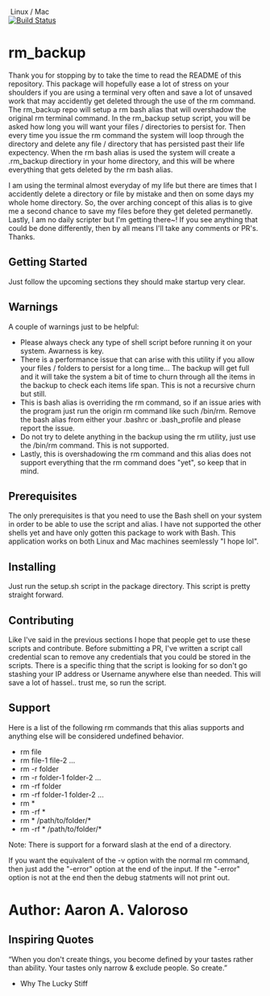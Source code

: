 &nbsp;Linux / Mac  
[![Build Status](https://travis-ci.org/AaronV77/rm_backup.svg?branch=master)](https://travis-ci.org/AaronV77/rm_backup)

# rm_backup

Thank you for stopping by to take the time to read the README of this repository. This package will hopefully ease a lot of stress on your shoulders if you are using a terminal very often and save a lot of unsaved work that may accidently get deleted through the use of the rm command. The rm_backup repo will setup a rm bash alias that will overshadow the original rm terminal command. In the rm_backup setup script, you will be asked how long you will want your files / directories to persist for. Then every time you issue the rm command the system will loop through the directory and delete any file / directory that has persisted past their life expectency. When the rm bash alias is used the system will create a .rm_backup directiory in your home directory, and this will be where everything that gets deleted by the rm bash alias. 

I am using the terminal almost everyday of my life but there are times that I accidently delete a directory or file by mistake and then on some days my whole home directory. So, the over arching concept of this alias is to give me a second chance to save my files before they get deleted permanetly. Lastly, I am no daily scripter but I'm getting there~! If you see anything that could be done differently, then by all means I'll take any comments or PR's. Thanks.


## Getting Started

Just follow the upcoming sections they should make startup very clear.

## Warnings

A couple of warnings just to be helpful:
- Please always check any type of shell script before running it on your system. Awarness is key.
- There is a performance issue that can arise with this utility if you allow your files / folders to persist for a long time... The backup will get full and it will take the system a bit of time to churn through all the items in the backup to check each items life span. This is not a recursive churn but still.
- This is bash alias is overriding the rm command, so if an issue aries with the program just run the origin rm command like such /bin/rm. Remove the bash alias from either your .bashrc or .bash_profile and please report the issue. 
- Do not try to delete anything in the backup using the rm utility, just use the /bin/rm command. This is not supported.
- Lastly, this is overshadowing the rm command and this alias does not support everything that the rm command does "yet", so keep that in mind.

## Prerequisites

The only prerequisites is that you need to use the Bash shell on your system in order to be able to use the script and alias. I have not supported the other shells yet and have only gotten this package to work with Bash. This application works on both Linux and Mac machines seemlessly "I hope lol". 

## Installing

Just run the setup.sh script in the package directory. This script is pretty straight forward.

## Contributing

Like I've said in the previous sections I hope that people get to use these scripts and contribute. Before submitting a PR, I've written a script call credential scan to remove any credentials that you could be stored in the scripts. There is a specific thing that the script is looking for so don't go stashing your IP address or Username anywhere else than needed. This will save a lot of hassel.. trust me, so run the script. 

## Support

Here is a list of the following rm commands that this alias supports and anything else will be considered undefined behavior.
- rm file
- rm file-1 file-2 ...
- rm -r folder
- rm -r folder-1 folder-2 ...
- rm -rf folder
- rm -rf folder-1 folder-2 ...
- rm *
- rm -rf *
- rm * /path/to/folder/*
- rm -rf * /path/to/folder/*

Note: There is support for a forward slash at the end of a directory.

If you want the equivalent of the -v option with the normal rm command, then just add the "-error" option at the end of the input. If the "-error" option is not at the end then the debug statments will not print out. 

# Author: Aaron A. Valoroso

## Inspiring Quotes

“When you don't create things, you become defined by your tastes rather than ability. Your tastes only narrow & exclude people. So create.” 
 - Why The Lucky Stiff

